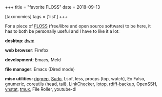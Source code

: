 +++
title = "favorite FLOSS"
date = 2018-09-13

[taxonomies]
tags = ['list']
+++

For a piece of [FLOSS] (free/libre and open source software) to be here,
it has to both be personally useful and I have to like it a lot:

**desktop**: [dwm]

**web browser**: Firefox

**development**: Emacs, Meld

**file manager**: Emacs (Dired mode)

**misc utilities:** [ripgrep], [Sudo], Lsof, less, procps (top, watch),
Ex Falso, gnumeric, coreutils (head, tail),
[LinkChecker], [Iotop], [rdiff-backup], OpenSSH, [vnstat], [tmux], File
Roller, youtube-dl

  [FLOSS]: http://en.wikipedia.org/wiki/Free_and_open-source_software
  [dwm]: http://dwm.suckless.org
  [ripgrep]: http://blog.burntsushi.net/ripgrep
  [Sudo]: http://tshepang.net/project-of-note-sudo
  [LinkChecker]: http://tshepang.net/project-of-note-linkchecker
  [Iotop]: http://guichaz.free.fr/iotop
  [rdiff-backup]: http://tshepang.net/project-of-note-rdiff-backup
  [vnstat]: http://humdi.net/vnstat
  [tmux]: http://tmux.sourceforge.net
